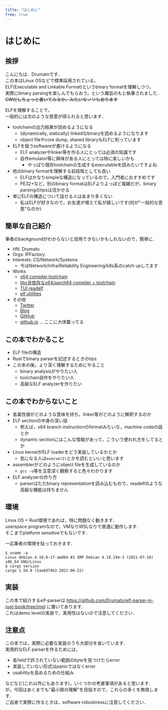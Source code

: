 ```yaml
---
title: "はじめに"
free: true
---
```


# はじめに

## 挨拶

こんにちは．Drumatoです．  
この本はLinux OSなどで標準採用されている，  
ELF(Executable and Linkable Format)というbinary formatを理解しつつ，  
実際にbinary parsingを楽しんでもらおう，という趣旨のもと執筆されました．  
~~GWだしちょっと書いてみるか，みたいなノリもあります~~

ELFを理解することで，  
一般的には次のような恩恵が得られると思います．

- toolchainの出力結果が読めるようになる
  - {dynamically, statically} linkedなbinaryを読めるようになります
  - object fileやcore dump, shared libraryもELFに則っています
- ELFを扱うsoftwareが書けるようになる
  - ELF analyzerやlinker等を作る人にとっては必須の知識です
  - 自作emulator等に興味がある人にとっては特に楽しいかも
    - やっぱり既存toolchainの生成するexecutableを読みたいですよね
- 他のbinary formatを理解する前段階としても良い
  - ELFはかなりsimpleな構造になっているので，入門者におすすめです
  - PE32+など，別のbinary formatはELFよりよっぽど複雑だが，binary parsingのtipsは活かせる
- 単にELFの構造について話せる人はあまり多くない
  - 私はELFが好きなので，お友達が増えて私が嬉しいです(何が"一般的な恩恵"なのか)

## 簡単な自己紹介

筆者のbackgroundがわからないと信用できないかもしれないので，簡単に．

- HN: Drumato
- Orgs: IPFactory
- Interests: CS/Network/Systems
  - 今はNetwork/Infra/Reliability Engineering/k8s系のcatch upしてます
- Works
  - [x64 compiler toolchain](https://github.com/Drumato/Depth)
  - [libc非依存なx64/aarch64 compiler + toolchain](https://speakerdeck.com/drumato/cybozu-labs-youth-10th)
  - [TUI readelf](https://github.com/Drumato/elfpeach)
  - [elf utilities](https://github.com/Drumato/elf-utilities)
- その他
  - [Twitter](https://twitter.com/Drumato)
  - [Blog](https://drumato.hatenablog.com/)
  - [GitHub](https://github.com/Drumato)
  - [github.io](https://drumato.github.io/) ... ここに大体載ってる

## この本でわかること

- ELF fileの構造
- Rustでbinary parserを記述するときのtips
- この本の後，より深く理解するためにやること
  - binary analysisがやりたい人
  - toolchain自作をやりたい人
  - 高級なELF analyzerを作りたい

## この本でわからないこと

- 各属性値がどのような意味を持ち，linker等がどのように解釈するのか
- ELF sectionの中身の深い話
  - 例えば，x64 branch instructionのformatみたいな，machine codeの話とか
  - dynamic sectionにはこんな情報があって，こういう使われ方をしてるとか
- Linux kernelがELF loaderをどう実装しているかとか
  - 気になる人は`execve(2)`とかを読むといいと思います
- assemblerがどのようにobject fileを生成しているのか
  - `gcc -o`等を注意深く観察すると色々わかります
- ELF analyzerの作り方
  - parserはただbinary representationを読み込むもので，readelfのような高級な機能は持ちません

## 環境

Linux OS + Rust環境であれば，特に問題なく動きます．  
userspace programなので，VMなりWSLなりで普通に動作します．  
そこまでplatform sensitiveでもないです．

一応筆者の環境を貼っておきます．

```shell-session
$ uname -a
Linux debian 4.19.0-17-amd64 #1 SMP Debian 4.19.194-3 (2021-07-18) x86_64 GNU/Linux
$ cargo version
cargo 1.54.0 (5ae8d74b3 2021-06-22)
```

## 実装

この本で紹介するelf-parserは <https://github.com/Drumato/elf-parser-in-rust-book/tree/impl> に置いてあります．  
これはdemo levelの実装で，実用性はないので注意してください．  

## 注意点

この本では，実際に必要な実装のうち大部分を省いています．  
実用的なELF parserを作るためには，

- 各fieldで許されていない範囲のbyteを見つけたらerror
- 実装していない形式はpanicではなくerror
- usabilityを高めるための仕組み

などなど(これ以外にもあります)，いくつかの考慮事項があると思います．  
が，今回はあくまでも"最小限の理解"を目指すので，これらの多くを無視します．  
ご自身で実際に作るときは，software robustnessに注意してください．  
